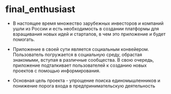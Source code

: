 # final_enthusiast

- В настоящее время множество зарубежных инвесторов и компаний ушли из России и есть необходимость в создании платформы для взращивания новых идей и стартапов, в чем это приложение и будет помогать.

- Приложение в своей сути является социальным конвейером. Пользователь погружается в социальную среду, обрастая знакомыми, вступая в различные сообщества. В свою очередь, приложение подталкивает пользователей к созданию новых проектов с помощью информирования.

- Основная цель проекта - упрощение поиска единомышленников и понижение порога входа в предпринимательскую деятельность
